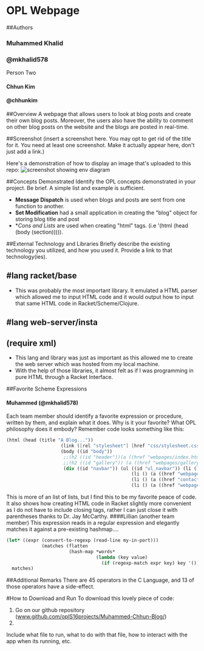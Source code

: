 # OPL Webpage

##Authors
### Muhammed Khalid
### @mkhalid578

Person Two
#### Chhun Kim 
#### @chhunkim

##Overview
A webpage that allows users to look at blog posts and create their own blog posts. Moreover, the users also 
have the ability to comment on other blog posts on the website and the blogs are posted in real-time.

##Screenshot
(insert a screenshot here. You may opt to get rid of the title for it. You need at least one screenshot. Make it actually appear here, don't just add a link.)

Here's a demonstration of how to display an image that's uploaded to this repo:
![screenshot showing env diagram](withdraw.png)

##Concepts Demonstrated
Identify the OPL concepts demonstrated in your project. Be brief. A simple list and example is sufficient. 
* **Message Dispatch** is used when blogs and posts are sent from one function to another. 
* **Set Modification** had a small application in creating the "blog" object for storing blog title and post
* **Cons and Lists* are used when creating "html" tags. (i.e '(html (head (body (section))))). 

##External Technology and Libraries
Briefly describe the existing technology you utilized, and how you used it. Provide a link to that technology(ies).
## #lang racket/base
* This was probably the most important library. It emulated a HTML parser which allowed me to input HTML code and it would 
output how to input that same HTML code in Racket/Scheme/Clojure. 
## #lang web-server/insta
## (require xml)
* This lang and library was just as important as this allowed me to create the web server which was hosted from my local machine. 
* With the help of those libraries, it almost felt as if I was programming in pure HTML through a Racket Interface.


##Favorite Scheme Expressions
#### Muhammed (@mkhalid578)
Each team member should identify a favorite expression or procedure, written by them, and explain what it does. Why is it your favorite? What OPL philosophy does it embody?
Remember code looks something like this:
```scheme
(html (head (title "A Blog..."))
                    (link ([rel "stylesheet"] [href "css/stylesheet.css"] [type "text/css"]))
                    (body ((id "body"))
                     ;;(h2 ((id "header"))(a ((href "webpages/index.html")) "My Blog"))
                     ;;(h2 ((id "gallery")) (a ((href "webpages/gallery.html")) "Our Gallery"))
                     (div ((id "navbar")) (ul ((id "ul_navbar")) (li () (a ((href "standalone.rkt")) "Home"))
                                              (li () (a ((href "webpages/gallery.html")) "OPL Gallery"))
                                              (li () (a ((href "contact.html")) "Contact"))
                                              (li () (a ((href "webpages/about.html")) "About Us"))))
```
This is more of an list of lists, but I find this to be my favorite peace of code. It also shows how creating HTML 
code in Racket slightly more convenient as I do not have to include closing tags, rather I can just close it with parentheses thanks to Dr. Jay McCarthy. 
####Lillian (another team member)
This expression reads in a regular expression and elegantly matches it against a pre-existing hashmap....
```scheme
(let* ((expr (convert-to-regexp (read-line my-in-port)))
             (matches (flatten
                       (hash-map *words*
                                 (lambda (key value)
                                   (if (regexp-match expr key) key '()))))))
  matches)
```

##Additional Remarks
There are 45 operators in the C Language, and 13 of those operators have a side-effect. 

#How to Download and Run
To download this lovely piece of code: 
1. Go on our github repository (www.github.com/oplS16projects/Muhammed-Chhun-Blog/)
2. 

Include what file to run, what to do with that file, how to interact with the app when its running, etc. 
